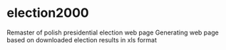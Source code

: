 # election2000
Remaster of polish presidential election web page
Generating web page based on downloaded election results in xls format
